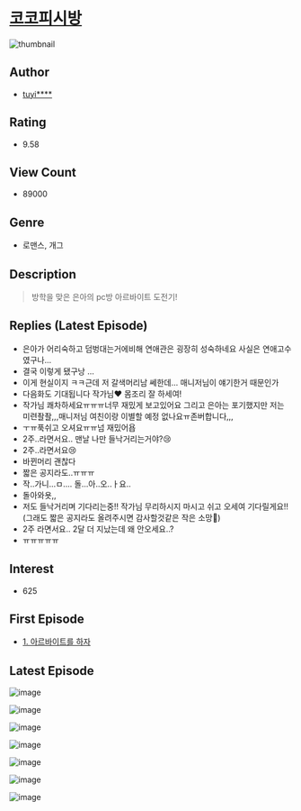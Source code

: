 # [코코피시방](https://comic.naver.com/bestChallenge/list?titleId=785836)
![thumbnail](https://image-comic.pstatic.net/user_contents_data/challenge_comic/2022/02/15/314772/thumbnail_202x1644e2a7916_42af_4d6d_9b13_316cde1a40e2_00001244.JPEG)

## Author
- [tuyi****](https://comic.naver.com/artistTitle?id=314772)

## Rating
- 9.58

## View Count
- 89000

## Genre
- 로맨스, 개그

## Description
> 방학을 맞은 은아의 pc방 아르바이트 도전기!

## Replies (Latest Episode)
- 은아가 어리숙하고 덤벙대는거에비해 연애관은 굉장히 성숙하네요 사실은 연애고수였구나...
- 결국 이렇게 됐구낭 ...
- 이게 현실이지 ㅋㅋ근데 저 갈색머리남 쎄한데... 매니저님이 얘기한거 때문인가
- 다음화도 기대됩니다 작가님❤️ 몸조리 잘 하세여!
- 작가님 쾌차하세요ㅠㅠㅠ너무 재밌게 보고있어요 그리고 은아는 포기했지만 저는 미련좔좔,,,매니저님 여친이랑 이별할 예정 없나요ㅠ존버합니다,,,
- ㅜㅠ푹쉬고 오셔요ㅠㅠ넘 재밌어욥
- 2주..라면서요.. 맨날 나만 들낙거리는거야?😢
- 2주..라면서요😢
- 바뀐머리 괜찮다
- 짧은 공지라도..ㅠㅠㅠ
- 작..가니...ㅁ.... 돌...아..오..ㅏ요..
- 돌아와욧,,
- 저도 들낙거리며 기다리는중!! 작가님 무리하시지 마시고 쉬고 오세여 기다릴게요!! (그래도 짧은 공지라도 올려주시면 감사할것같은 작은 소망🥺)
- 2주 라면서요.. 2달 더 지났는데 왜 안오세요..?
- ㅠㅠㅠㅠㅠ

## Interest
- 625

## First Episode
- [1. 아르바이트를 하자](https://comic.naver.com/bestChallenge/detail?titleId=785836&no=1)

## Latest Episode
![image](https://image-comic.pstatic.net/user_contents_data/challenge_comic/2022/03/29/314772/upload_7305173269670683490.jpeg)

![image](https://image-comic.pstatic.net/user_contents_data/challenge_comic/2022/03/29/314772/upload_3774916130447111218.jpeg)

![image](https://image-comic.pstatic.net/user_contents_data/challenge_comic/2022/03/29/314772/upload_3907209553329402164.jpeg)

![image](https://image-comic.pstatic.net/user_contents_data/challenge_comic/2022/03/29/314772/upload_3834030470419591268.jpeg)

![image](https://image-comic.pstatic.net/user_contents_data/challenge_comic/2022/03/29/314772/upload_4122262835107541345.jpeg)

![image](https://image-comic.pstatic.net/user_contents_data/challenge_comic/2022/03/29/314772/upload_3905243437664121442.jpeg)

![image](https://image-comic.pstatic.net/user_contents_data/challenge_comic/2022/03/29/314772/upload_4121133623747489846.jpeg)
